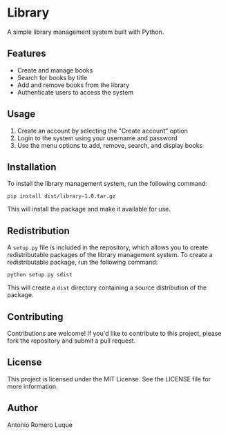 # Library

A simple library management system built with Python.

## Features

* Create and manage books
* Search for books by title
* Add and remove books from the library
* Authenticate users to access the system

## Usage

1. Create an account by selecting the "Create account" option
2. Login to the system using your username and password
3. Use the menu options to add, remove, search, and display books

## Installation

To install the library management system, run the following command:

`pip install dist/library-1.0.tar.gz`

This will install the package and make it available for use.

## Redistribution

A `setup.py` file is included in the repository, which allows you to create redistributable packages of the library management system. To create a redistributable package, run the following command:

`python setup.py sdist`

This will create a `dist` directory containing a source distribution of the package.

## Contributing

Contributions are welcome! If you'd like to contribute to this project, please fork the repository and submit a pull request.

## License

This project is licensed under the MIT License. See the LICENSE file for more information.

## Author

Antonio Romero Luque
